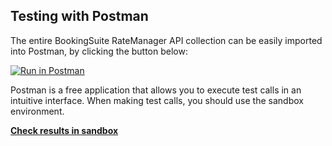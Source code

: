 ## Testing with Postman

The entire BookingSuite RateManager API collection can be easily imported into Postman, by clicking the button below:

[![Run in Postman](https://run.pstmn.io/button.svg)](https://app.getpostman.com/run-collection/38ce3d412b713d57a52d)

Postman is a free application that allows you to execute test calls in an intuitive interface. When making test calls, you should use the sandbox environment.

<a href="https://bookingsuite.revenue-management.travel/en/sandbox/data/reservations/8697f41528bf1356a3405c1ef0b2335f" target="_blank">**Check results in sandbox**</a>